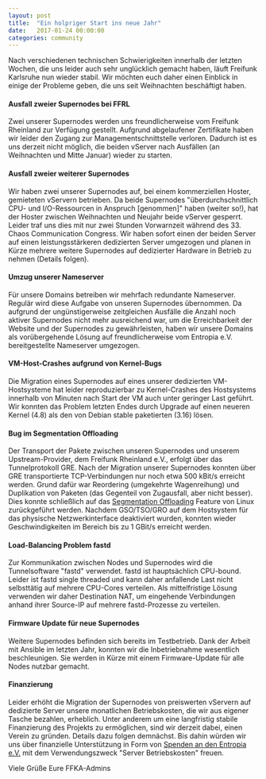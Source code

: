 ```yaml
---
layout: post
title:  "Ein holpriger Start ins neue Jahr"
date:   2017-01-24 00:00:00
categories: community
---
```


Nach verschiedenen technischen Schwierigkeiten innerhalb der letzten Wochen, die uns leider auch sehr unglücklich gemacht haben, läuft Freifunk Karlsruhe nun wieder stabil. Wir möchten euch daher einen Einblick in einige der Probleme geben, die uns seit Weihnachten beschäftigt haben.

<!--*-->

#### Ausfall zweier Supernodes bei FFRL
Zwei unserer Supernodes werden uns freundlicherweise vom Freifunk Rheinland zur Verfügung gestellt. Aufgrund abgelaufener Zertifikate haben wir leider den Zugang zur Managementschnittstelle verloren. Dadurch ist es uns derzeit nicht möglich, die beiden vServer nach Ausfällen (an Weihnachten und Mitte Januar) wieder zu starten.

#### Ausfall zweier weiterer Supernodes
Wir haben zwei unserer Supernodes auf, bei einem kommerziellen Hoster, gemieteten vServern betrieben. Da beide Supernodes "überdurchschnittlich CPU- und I/O-Ressourcen in Anspruch [genommen]" haben (weiter so!), hat der Hoster zwischen Weihnachten und Neujahr beide vServer gesperrt. Leider traf uns dies mit nur zwei Stunden Vorwarnzeit während des 33. Chaos Communication Congress.
Wir haben sofort einen der beiden Server auf einen leistungsstärkeren dedizierten Server umgezogen und planen in Kürze mehrere weitere Supernodes auf dedizierter Hardware in Betrieb zu nehmen (Details folgen).

#### Umzug unserer Nameserver
Für unsere Domains betreiben wir mehrfach redundante Nameserver.
Regulär wird diese Aufgabe von unseren Supernodes übernommen.
Da aufgrund der ungünstigerweise zeitgleichen Ausfälle die Anzahl noch aktiver Supernodes nicht mehr ausreichend war, um die Erreichbarkeit der Website und der Supernodes zu gewährleisten, haben wir unsere Domains als vorübergehende Lösung auf freundlicherweise vom Entropia e.V. bereitgestellte Nameserver umgezogen.

#### VM-Host-Crashes aufgrund von Kernel-Bugs
Die Migration eines Supernodes auf eines unserer dedizierten VM-Hostsysteme hat leider reproduzierbar zu Kernel-Crashes des Hostsystems innerhalb von Minuten nach Start der VM auch unter geringer Last geführt. Wir konnten das Problem letzten Endes durch Upgrade auf einen neueren Kernel (4.8) als den von Debian stable paketierten (3.16) lösen.

#### Bug im Segmentation Offloading
Der Transport der Pakete zwischen unseren Supernodes und unserem Upstream-Provider, dem Freifunk Rheinland e.V., erfolgt über das Tunnelprotokoll GRE. Nach der Migration unserer Supernodes konnten über GRE transportierte TCP-Verbindungen nur noch etwa 500 kBit/s erreicht werden. Grund dafür war Reordering (umgekehrte Wagenreihung) und Duplikation von Paketen (das Gegenteil von Zugausfall, aber nicht besser). Dies konnte schließlich auf das [Segmentation Offloading](https://www.kernel.org/doc/Documentation/networking/segmentation-offloads.txt) Feature von Linux zurückgeführt werden. Nachdem GSO/TSO/GRO auf dem Hostsystem für das physische Netzwerkinterface deaktiviert wurden, konnten wieder Geschwindigkeiten im Bereich bis zu 1 GBit/s erreicht werden.

#### Load-Balancing Problem fastd
Zur Kommunikation zwischen Nodes und Supernodes wird die Tunnelsoftware "fastd" verwendet. fastd ist hauptsächlich CPU-bound. Leider ist fastd single threaded und kann daher anfallende Last nicht selbsttätig auf mehrere CPU-Cores verteilen.
Als mittelfristige Lösung verwenden wir daher Destination NAT, um eingehende Verbindungen anhand ihrer Source-IP auf mehrere fastd-Prozesse zu verteilen.

#### Firmware Update für neue Supernodes
Weitere Supernodes befinden sich bereits im Testbetrieb. Dank der Arbeit mit Ansible im letzten Jahr, konnten wir die Inbetriebnahme wesentlich beschleunigen. Sie werden in Kürze mit einem Firmware-Update für alle Nodes nutzbar gemacht.


#### Finanzierung
Leider erhöht die Migration der Supernodes von preiswerten vServern auf dedizierte Server unsere monatlichen Betriebskosten, die wir aus eigener Tasche bezahlen, erheblich.
Unter anderem um eine langfristig stabile Finanzierung des Projekts zu ermöglichen, sind wir derzeit dabei, einen Verein zu gründen. Details dazu folgen demnächst.
Bis dahin würden wir uns über finanzielle Unterstützung in Form von [Spenden an den Entropia e.V.](https://entropia.de/Bankverbindung) mit dem Verwendungszweck "Server Betriebskosten" freuen.


Viele Grüße
Eure FFKA-Admins
